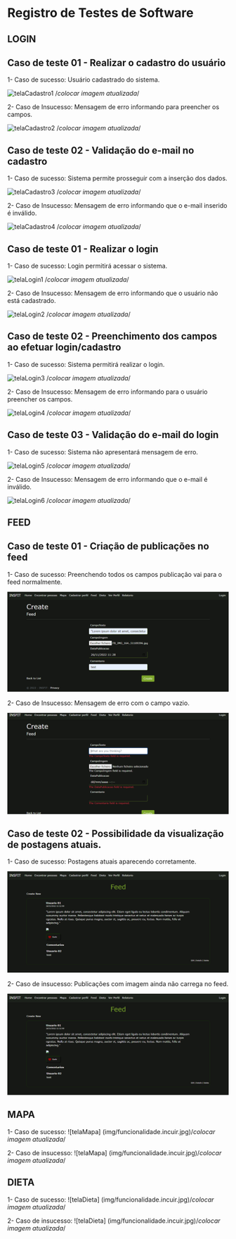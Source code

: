 # Registro de Testes de Software

## LOGIN

## Caso de teste 01 - Realizar o cadastro do usuário

1- Caso de sucesso: Usuário cadastrado do sistema.

![telaCadastro1](img/TesteCadastro1.png) /*colocar imagem atualizada*/

2- Caso de Insucesso: Mensagem de erro informando para preencher os campos.

![telaCadastro2](img/TelaCadastro2.png) /*colocar imagem atualizada*/

## Caso de teste 02 - Validação do e-mail no cadastro

1- Caso de sucesso: Sistema permite prosseguir com a inserção dos dados.

![telaCadastro3](img/TelaCadastro3.png) /*colocar imagem atualizada*/

2- Caso de Insucesso: Mensagem de erro informando que o e-mail inserido é inválido.

![telaCadastro4](img/TesteCadastro4.png) /*colocar imagem atualizada*/

## Caso de teste 01 - Realizar o login

1- Caso de sucesso: Login permitirá acessar o sistema.

![telaLogin1](img/TesteLogin1.png) /*colocar imagem atualizada*/

2- Caso de Insucesso: Mensagem de erro informando que o usuário não está cadastrado.

![telaLogin2](img/TesteLogin2.png) /*colocar imagem atualizada*/

## Caso de teste 02 - Preenchimento dos campos ao efetuar login/cadastro

1- Caso de sucesso: Sistema permitirá realizar o login.

![telaLogin3](img/TesteLogin3.png) /*colocar imagem atualizada*/

2- Caso de Insucesso: Mensagem de erro informando para o usuário preencher os campos.

![telaLogin4](img/TesteLogin4.png) /*colocar imagem atualizada*/

## Caso de teste 03 - Validação do e-mail do login

1- Caso de sucesso: Sistema não apresentará mensagem de erro.

![telaLogin5](img/TesteLogin5.png) /*colocar imagem atualizada*/

2- Caso de Insucesso: Mensagem de erro informando que o e-mail é inválido.

![telaLogin6](img/TesteLogin6.png) /*colocar imagem atualizada*/


## FEED 

## Caso de teste 01 - Criação de publicações no feed

1- Caso de sucesso: Preenchendo todos os campos publicação vai para o feed normalmente.

![telaFeed1](img/DadosPreenchidosFeed.png)

2- Caso de Insucesso: Mensagem de erro com o campo vazio.

![telaFeed2](img/DadosNaoPreenchidosFeed.png)


## Caso de teste 02 - Possibilidade da visualização de postagens atuais.

1- Caso de sucesso: Postagens atuais aparecendo corretamente.

![telaFeed3](img/PublicacoesFeed.png)

2- Caso de insucesso: Publicações com imagem ainda não carrega no feed.

![telaFeed4](img/PublicacoesFeed.png)


## MAPA 

1- Caso de sucesso:
![telaMapa] (img/funcionalidade.incuir.jpg)/*colocar imagem atualizada*/

2- Caso de insucesso:
![telaMapa] (img/funcionalidade.incuir.jpg)/*colocar imagem atualizada*/


## DIETA 

1- Caso de sucesso:
![telaDieta] (img/funcionalidade.incuir.jpg)/*colocar imagem atualizada*/

2- Caso de insucesso:
![telaDieta] (img/funcionalidade.incuir.jpg)/*colocar imagem atualizada*/
